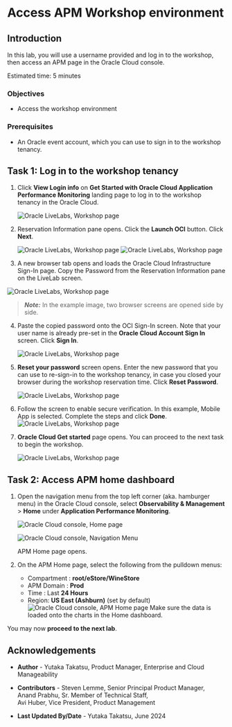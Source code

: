 # Access APM Workshop environment

## Introduction

In this lab, you will use a username provided and log in to the workshop, then access an APM page in the Oracle Cloud console.

Estimated time: 5 minutes

### Objectives

* Access the workshop environment

### Prerequisites

* An Oracle event account, which you can use to sign in to the workshop tenancy.


## Task 1: Log in to the workshop tenancy

1. Click **View Login info** on **Get Started with Oracle Cloud Application Performance Monitoring** landing page to log in to the workshop tenancy in the Oracle Cloud.

   ![Oracle LiveLabs, Workshop page](images/1-0-login-info.png " ")

2. Reservation Information pane opens. Click the **Launch OCI** button. Click **Next**. 

   ![Oracle LiveLabs, Workshop page](images/1-1-launch-oci.png " ")
   ![Oracle LiveLabs, Workshop page](images/1-1-2-click-default.png " ")

3. A new browser tab opens and loads the Oracle Cloud Infrastructure Sign-In page. Copy the Password from the Reservation Information pane on the LiveLab screen.

  ![Oracle LiveLabs, Workshop page](images/1-2-copy-pwd.png " ")
  >***Note:*** In the example image, two browser screens are opened side by side.

4. Paste the copied password onto the OCI Sign-In screen. Note that your user name is already pre-set in the **Oracle Cloud Account Sign In** screen. Click **Sign In**.

   ![Oracle LiveLabs, Workshop page](images/1-3-enter-pwd.png " ")

5. **Reset your password** screen opens. Enter the new password that you can use to re-sign-in to the workshop tenancy, in case you closed your browser during the workshop reservation time. Click **Reset Password**.

   ![Oracle LiveLabs, Workshop page](images/1-4-change-pwd.png " ")

6. Follow the screen to enable secure verification. In this example, Mobile App is selected. Complete the steps and click **Done**.
![Oracle LiveLabs, Workshop page](images/1-6-two-factor-auth.png " ")


7. **Oracle Cloud Get started** page opens. You can proceed to the next task to begin the workshop.

   ![Oracle LiveLabs, Workshop page](images/1-5-oci-console.png " ")




 
## Task 2: Access APM home dashboard


1. Open the navigation menu from the top left corner (aka. hamburger menu) in the Oracle Cloud console, select **Observability & Management** > **Home** under **Application Performance Monitoring**.

   ![Oracle Cloud console, Home page](images/2-0-console-menu.png " ")


   ![Oracle Cloud console, Navigation Menu](images/2-1-menu-home.png " ")

   APM Home page opens.

2. On the APM Home page, select the following from the pulldown menus:
    - Compartment : **root/eStore/WineStore**
    - APM Domain : **Prod**
    - Time : Last **24 Hours**
    - Region: **US East (Ashburn)** (set by default)
   ![Oracle Cloud console, APM Home page](images/2-2-apm-home.png " ")
Make sure the data is loaded onto the charts in the Home dashboard.



You may now **proceed to the next lab**.

## Acknowledgements

* **Author** - Yutaka Takatsu, Product Manager, Enterprise and Cloud Manageability
- **Contributors** - Steven Lemme, Senior Principal Product Manager,  
Anand Prabhu, Sr. Member of Technical Staff,  
Avi Huber, Vice President, Product Management
* **Last Updated By/Date** - Yutaka Takatsu, June 2024
